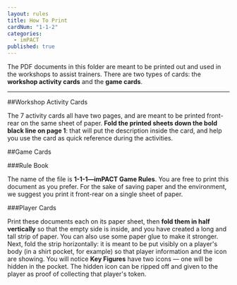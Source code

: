 ```yaml
---
layout: rules
title: How To Print
cardNum: "1-1-2"
categories: 
  - imPACT
published: true
---
```


The PDF documents in this folder are meant to be printed out and used in the workshops to assist trainers. There are two types of cards: the **workshop activity cards** and the **game cards**.
_________

##Workshop Activity Cards

The 7 activity cards all have two pages, and are meant to be printed front-rear on the same sheet of paper. **Fold the printed sheets down the bold black line on page 1**: that will put the description inside the card, and help you use the card as quick reference during the activities.

##Game Cards

###Rule Book

The name of the file is **1-1-1—imPACT Game Rules**. You are free to print this document as you prefer. For the sake of saving paper and the environment, we suggest you print it front-rear on a single sheet of paper.

###Player Cards

Print these documents each on its paper sheet, then **fold them in half vertically** so that the empty side is inside, and you have created a long and tall strip of paper. You can also use some paper glue to make it stronger. Next, fold the strip horizontally: it is meant to be put visibly on a player's body (in a shirt pocket, for example) so that player information and the icon are showing. You will notice **Key Figures** have two icons — one will be hidden in the pocket. The hidden icon can be ripped off and given to the player as proof of collecting that player's token.

